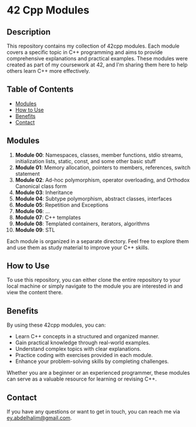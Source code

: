 # 42 Cpp Modules

## Description

This repository contains my collection of 42cpp modules. Each module covers a specific topic in C++ programming and aims to provide comprehensive explanations and practical examples. These modules were created as part of my coursework at 42, and I'm sharing them here to help others learn C++ more effectively.

## Table of Contents

- [Modules](#modules)
- [How to Use](#how-to-use)
- [Benefits](#benefits)
- [Contact](#contact)

## Modules

1. **Module 00**: Namespaces, classes, member functions, stdio streams, initialization lists, static, const, and some other basic stuff
2. **Module 01**: Memory allocation, pointers to members, references, switch statement
3. **Module 02**: Ad-hoc polymorphism, operator overloading, and Orthodox Canonical class form
4. **Module 03**: Inheritance
5. **Module 04**: Subtype polymorphism, abstract classes, interfaces
6. **Module 05**: Repetition and Exceptions
7. **Module 06**: ...
8. **Module 07**: C++ templates
9. **Module 08**: Templated containers, iterators, algorithms
10. **Module 09**: STL

Each module is organized in a separate directory. Feel free to explore them and use them as study material to improve your C++ skills.

## How to Use

To use this repository, you can either clone the entire repository to your local machine or simply navigate to the module you are interested in and view the content there.

## Benefits

By using these 42cpp modules, you can:

- Learn C++ concepts in a structured and organized manner.
- Gain practical knowledge through real-world examples.
- Understand complex topics with clear explanations.
- Practice coding with exercises provided in each module.
- Enhance your problem-solving skills by completing challenges.

Whether you are a beginner or an experienced programmer, these modules can serve as a valuable resource for learning or revising C++.

## Contact

If you have any questions or want to get in touch, you can reach me via ey.abdelhalim@gmail.com.
